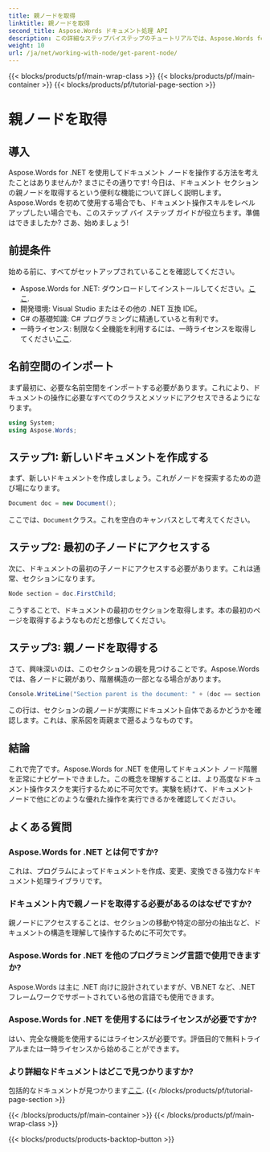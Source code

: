 ```yaml
---
title: 親ノードを取得
linktitle: 親ノードを取得
second_title: Aspose.Words ドキュメント処理 API
description: この詳細なステップバイステップのチュートリアルでは、Aspose.Words for .NET を使用してドキュメント セクションの親ノードを取得する方法を学習します。
weight: 10
url: /ja/net/working-with-node/get-parent-node/
---
```


{{< blocks/products/pf/main-wrap-class >}}
{{< blocks/products/pf/main-container >}}
{{< blocks/products/pf/tutorial-page-section >}}

# 親ノードを取得

## 導入

Aspose.Words for .NET を使用してドキュメント ノードを操作する方法を考えたことはありませんか? まさにその通りです! 今日は、ドキュメント セクションの親ノードを取得するという便利な機能について詳しく説明します。Aspose.Words を初めて使用する場合でも、ドキュメント操作スキルをレベルアップしたい場合でも、このステップ バイ ステップ ガイドが役立ちます。準備はできましたか? さあ、始めましょう!

## 前提条件

始める前に、すべてがセットアップされていることを確認してください。

-  Aspose.Words for .NET: ダウンロードしてインストールしてください。[ここ](https://releases.aspose.com/words/net/).
- 開発環境: Visual Studio またはその他の .NET 互換 IDE。
- C# の基礎知識: C# プログラミングに精通していると有利です。
- 一時ライセンス: 制限なく全機能を利用するには、一時ライセンスを取得してください[ここ](https://purchase.aspose.com/temporary-license/).

## 名前空間のインポート

まず最初に、必要な名前空間をインポートする必要があります。これにより、ドキュメントの操作に必要なすべてのクラスとメソッドにアクセスできるようになります。

```csharp
using System;
using Aspose.Words;
```

## ステップ1: 新しいドキュメントを作成する

まず、新しいドキュメントを作成しましょう。これがノードを探索するための遊び場になります。

```csharp
Document doc = new Document();
```

ここでは、`Document`クラス。これを空白のキャンバスとして考えてください。

## ステップ2: 最初の子ノードにアクセスする

次に、ドキュメントの最初の子ノードにアクセスする必要があります。これは通常、セクションになります。

```csharp
Node section = doc.FirstChild;
```

こうすることで、ドキュメントの最初のセクションを取得します。本の最初のページを取得するようなものだと想像してください。

## ステップ3: 親ノードを取得する

さて、興味深いのは、このセクションの親を見つけることです。Aspose.Words では、各ノードに親があり、階層構造の一部となる場合があります。

```csharp
Console.WriteLine("Section parent is the document: " + (doc == section.ParentNode));
```

この行は、セクションの親ノードが実際にドキュメント自体であるかどうかを確認します。これは、家系図を両親まで遡るようなものです。

## 結論

これで完了です。Aspose.Words for .NET を使用してドキュメント ノード階層を正常にナビゲートできました。この概念を理解することは、より高度なドキュメント操作タスクを実行するために不可欠です。実験を続けて、ドキュメント ノードで他にどのような優れた操作を実行できるかを確認してください。

## よくある質問

### Aspose.Words for .NET とは何ですか?
これは、プログラムによってドキュメントを作成、変更、変換できる強力なドキュメント処理ライブラリです。

### ドキュメント内で親ノードを取得する必要があるのはなぜですか?
親ノードにアクセスすることは、セクションの移動や特定の部分の抽出など、ドキュメントの構造を理解して操作するために不可欠です。

### Aspose.Words for .NET を他のプログラミング言語で使用できますか?
Aspose.Words は主に .NET 向けに設計されていますが、VB.NET など、.NET フレームワークでサポートされている他の言語でも使用できます。

### Aspose.Words for .NET を使用するにはライセンスが必要ですか?
はい、完全な機能を使用するにはライセンスが必要です。評価目的で無料トライアルまたは一時ライセンスから始めることができます。

### より詳細なドキュメントはどこで見つかりますか?
包括的なドキュメントが見つかります[ここ](https://reference.aspose.com/words/net/).
{{< /blocks/products/pf/tutorial-page-section >}}

{{< /blocks/products/pf/main-container >}}
{{< /blocks/products/pf/main-wrap-class >}}

{{< blocks/products/products-backtop-button >}}
